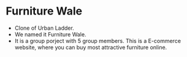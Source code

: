 # Furniture Wale
* Clone of Urban Ladder.
* We named it Furniture Wale.
* It is a group porject with 5 group members.
This is a E-commerce website, where you can buy most attractive furniture online.


